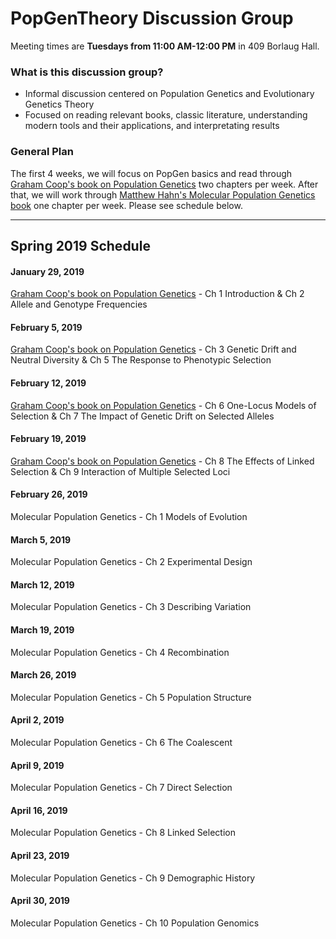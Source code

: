 # PopGenTheory Discussion Group

Meeting times are **Tuesdays from 11:00 AM-12:00 PM** in 409 Borlaug Hall.

### What is this discussion group?
- Informal discussion centered on Population Genetics and Evolutionary Genetics Theory
- Focused on reading relevant books, classic literature, understanding modern tools and their applications, and interpretating results

### General Plan

The first 4 weeks, we will focus on PopGen basics and read through [Graham Coop's book on Population Genetics](https://github.com/cooplab/popgen-notes/blob/master/popgen_notes.pdf) two chapters per week. After that, we will work through [Matthew Hahn's Molecular Population Genetics book](https://global.oup.com/academic/product/molecular-population-genetics-9780878939657?cc=us&lang=en&) one chapter per week. Please see schedule below.

---

## Spring 2019 Schedule

#### January 29, 2019
[Graham Coop's book on Population Genetics](https://github.com/cooplab/popgen-notes/blob/master/popgen_notes.pdf) - Ch 1 Introduction & Ch 2 Allele and Genotype Frequencies

#### February 5, 2019
[Graham Coop's book on Population Genetics](https://github.com/cooplab/popgen-notes/blob/master/popgen_notes.pdf) - Ch 3 Genetic Drift and Neutral Diversity & Ch 5 The Response to Phenotypic Selection

#### February 12, 2019
[Graham Coop's book on Population Genetics](https://github.com/cooplab/popgen-notes/blob/master/popgen_notes.pdf) - Ch 6 One-Locus Models of Selection & Ch 7 The Impact of Genetic Drift on Selected Alleles

#### February 19, 2019
[Graham Coop's book on Population Genetics](https://github.com/cooplab/popgen-notes/blob/master/popgen_notes.pdf) - Ch 8 The Effects of Linked Selection & Ch 9 Interaction of Multiple Selected Loci

#### February 26, 2019
Molecular Population Genetics - Ch 1 Models of Evolution

#### March 5, 2019
Molecular Population Genetics - Ch 2 Experimental Design

#### March 12, 2019
Molecular Population Genetics - Ch 3 Describing Variation

#### March 19, 2019
Molecular Population Genetics - Ch 4 Recombination

#### March 26, 2019
Molecular Population Genetics - Ch 5 Population Structure

#### April 2, 2019
Molecular Population Genetics - Ch 6 The Coalescent

#### April 9, 2019
Molecular Population Genetics - Ch 7 Direct Selection

#### April 16, 2019
Molecular Population Genetics - Ch 8 Linked Selection

#### April 23, 2019
Molecular Population Genetics - Ch 9 Demographic History

#### April 30, 2019
Molecular Population Genetics - Ch 10 Population Genomics
